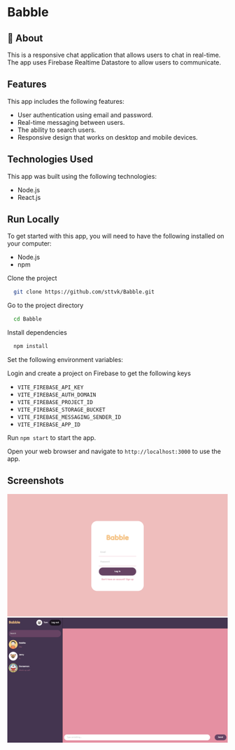 # Babble

## 🚀 About

This is a responsive chat application that allows users to chat in real-time. The app uses Firebase Realtime Datastore to allow users to communicate.

## Features

This app includes the following features:

- User authentication using email and password.
- Real-time messaging between users.
- The ability to search users.
- Responsive design that works on desktop and mobile devices.

## Technologies Used

This app was built using the following technologies:

- Node.js
- React.js

## Run Locally

To get started with this app, you will need to have the following installed on your computer:

- Node.js
- npm

Clone the project

```bash
  git clone https://github.com/sttvk/Babble.git
```

Go to the project directory

```bash
  cd Babble
```

Install dependencies

```bash
  npm install
```

Set the following environment variables:

Login and create a project on Firebase to get the following keys

- `VITE_FIREBASE_API_KEY`
- `VITE_FIREBASE_AUTH_DOMAIN`
- `VITE_FIREBASE_PROJECT_ID`
- `VITE_FIREBASE_STORAGE_BUCKET`
- `VITE_FIREBASE_MESSAGING_SENDER_ID`
- `VITE_FIREBASE_APP_ID`

Run `npm start` to start the app.

Open your web browser and navigate to `http://localhost:3000` to use the app.

## Screenshots

![App Screenshot](src/assets/screenshots/ss-01.png)
![App Screenshot](src/assets/screenshots/ss-02.png)
